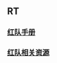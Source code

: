 ## RT

### [红队手册](https://github.com/0wlsec/RedTeam/blob/main/%E7%BA%A2%E9%98%9F%E6%89%8B%E5%86%8C.md)
### [红队相关资源](https://github.com/0wlsec/RedTeam/blob/main/%E7%BA%A2%E9%98%9F%E7%9B%B8%E5%85%B3%E8%B5%84%E6%BA%90.md)
